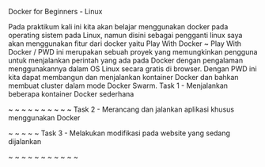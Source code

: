 Docker for Beginners - Linux

Pada praktikum kali ini kita akan belajar menggunakan docker pada operating sistem pada Linux, namun disini sebagai pengganti linux saya akan menggunakan fitur dari docker yaitu Play With Docker ~ Play With Docker / PWD ini merupakan sebuah proyek yang memungkinkan pengguna untuk menjalankan perintah yang ada pada Docker dengan pengalaman menggunakannya dalam OS Linux secara gratis di browser. Dengan PWD ini kita dapat membangun dan menjalankan kontainer Docker dan bahkan membuat cluster dalam mode Docker Swarm.
Task 1 - Menjalankan beberapa kontainer Docker sederhana

~ ~ ~ ~ ~ ~ ~ ~ ~ ~
Task 2 - Merancang dan jalankan aplikasi khusus menggunakan Docker

~ ~ ~ ~ ~
Task 3 - Melakukan modifikasi pada website yang sedang dijalankan

~ ~ ~ ~ ~ ~ ~ ~ ~ ~ ~
